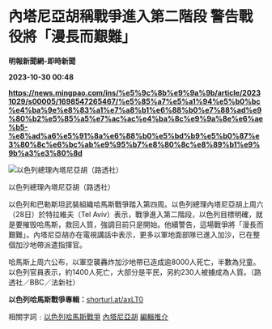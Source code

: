 # 內塔尼亞胡稱戰爭進入第二階段 警告戰役將「漫長而艱難」
**明報新聞網-即時新聞**

**2023-10-30 00:48**

**https://news.mingpao.com/ins/%e5%9c%8b%e9%9a%9b/article/20231029/s00005/1698547265467/%e5%85%a7%e5%a1%94%e5%b0%bc%e4%ba%9e%e8%83%a1%e7%a8%b1%e6%88%b0%e7%88%ad%e9%80%b2%e5%85%a5%e7%ac%ac%e4%ba%8c%e9%9a%8e%e6%ae%b5-%e8%ad%a6%e5%91%8a%e6%88%b0%e5%bd%b9%e5%b0%87%e3%80%8c%e6%bc%ab%e9%95%b7%e8%80%8c%e8%89%b1%e9%9b%a3%e3%80%8d**

![以色列總理內塔尼亞胡（路透社）](https://fs.mingpao.com/ins/20231029/s00005/bd24316c9e74c6743c595163c46b7040.jpg)

以色列總理內塔尼亞胡（路透社）

以色列和巴勒斯坦武裝組織哈馬斯戰爭踏入第四周。以色列總理內塔尼亞胡上周六（28日）於特拉維夫（Tel Aviv）表示，戰爭進入第二階段，以色列目標明確，就是要摧毁哈馬斯，救回人質，強調目前只是開始。他續警告，這場戰爭將「漫長而艱難」。內塔尼亞胡亦在電視講話中表示，更多以軍地面部隊已進入加沙，已在整個加沙地帶派遣指揮官。

哈馬斯上周六公布，以軍空襲轟炸加沙地帶已造成逾8000人死亡，半數為兒童。以色列官員表示，約1400人死亡，大部分是平民，另約230人被擄成為人質。（路透社／BBC／法新社）

**以色列哈馬斯戰爭專輯：**[shorturl.at/axLT0](http://shorturl.at/axLT0)

相關字詞﹕[以色列哈馬斯戰爭](https://news.mingpao.com/ins/%e5%9c%8b%e9%9a%9b/article/20231029/s00005/php/search2.php?pnssection=all&inssection=all&searchtype=A&keywords=%E4%BB%A5%E8%89%B2%E5%88%97%E5%93%88%E9%A6%AC%E6%96%AF%E6%88%B0%E7%88%AD) [內塔尼亞胡](https://news.mingpao.com/ins/%e5%9c%8b%e9%9a%9b/article/20231029/s00005/php/search2.php?pnssection=all&inssection=all&searchtype=A&keywords=%E5%85%A7%E5%A1%94%E5%B0%BC%E4%BA%9E%E8%83%A1) [編輯推介](https://news.mingpao.com/ins/%e5%9c%8b%e9%9a%9b/article/20231029/s00005/php/search2.php?pnssection=all&inssection=all&searchtype=A&keywords=%E7%B7%A8%E8%BC%AF%E6%8E%A8%E4%BB%8B)